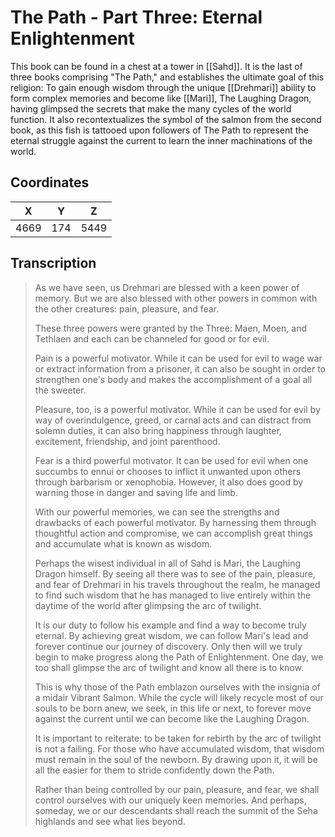  

# The Path - Part Three: Eternal Enlightenment

This book can be found in a chest at a tower in [[Sahd]]. It is the last of three books comprising "The Path," and establishes the ultimate goal of this religion: To gain enough wisdom through the unique [[Drehmari]] ability to form complex memories and become like [[Mari]], The Laughing Dragon, having glimpsed the secrets that make the many cycles of the world function. It also recontextualizes the symbol of the salmon from the second book, as this fish is tattooed upon followers of The Path to represent the eternal struggle against the current to learn the inner machinations of the world.

## Coordinates
| **X** | **Y** | **Z** |
| :---: | :---: | :---: |
| 4669  |  174  | 5449  |

## Transcription
> As we have seen, us Drehmari are blessed with a keen power of memory. But we are also blessed with other powers in common with the other creatures: pain, pleasure, and fear.
>
> These three powers were granted by the Three: Maen, Moen, and Tethlaen and each can be channeled for good or for evil.
>
> Pain is a powerful motivator. While it can be used for evil to wage war or extract information from a prisoner, it can also be sought in order to strengthen one's body and makes the accomplishment of a goal all the sweeter.
>
> Pleasure, too, is a powerful motivator. While it can be used for evil by way of overindulgence, greed, or carnal acts and can distract from solemn duties, it can also bring happiness through laughter, excitement, friendship, and joint parenthood.
>
> Fear is a third powerful motivator. It can be used for evil when one succumbs to ennui or chooses to inflict it unwanted upon others through barbarism or xenophobia. However, it also does good by warning those in danger and saving life and limb.
>
> With our powerful memories, we can see the strengths and drawbacks of each powerful motivator. By harnessing them through thoughtful action and compromise, we can accomplish great things and accumulate what is known as wisdom.
>
> Perhaps the wisest individual in all of Sahd is Mari, the Laughing Dragon himself. By seeing all there was to see of the pain, pleasure, and fear of Drehmari in his travels throughout the realm, he managed to find such wisdom that he has managed to live entirely within the daytime of the world after glimpsing the arc of twilight.
>
> It is our duty to follow his example and find a way to become truly eternal. By achieving great wisdom, we can follow Mari's lead and forever continue our journey of discovery. Only then will we truly begin to make progress along the Path of Enlightenment. One day, we too shall glimpse the arc of twilight and know all there is to know.
>
> This is why those of the Path emblazon ourselves with the insignia of a midair Vibrant Salmon. While the cycle will likely recycle most of our souls to be born anew, we seek, in this life or next, to forever move against the current until we can become like the Laughing Dragon.
>
> It is important to reiterate: to be taken for rebirth by the arc of twilight is not a failing. For those who have accumulated wisdom, that wisdom must remain in the soul of the newborn. By drawing upon it, it will be all the easier for them to stride confidently down the Path.
>
> Rather than being controlled by our pain, pleasure, and fear, we shall control ourselves with our uniquely keen memories. And perhaps, someday, we or our descendants shall reach the summit of the Seha highlands and see what lies beyond.


